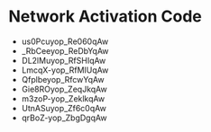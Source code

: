 # Network Activation Code
* us0Pcuyop_Re060qAw
* _RbCeeyop_ReDbYqAw
* DL2lMuyop_RfSHIqAw
* LmcqX-yop_RfMIUqAw
* Qfplbeyop_RfcwYqAw
* Gie8ROyop_ZeqJkqAw
* m3zoP-yop_ZeklkqAw
* UtnASuyop_Zf6c0qAw
* qrBoZ-yop_ZbgDgqAw